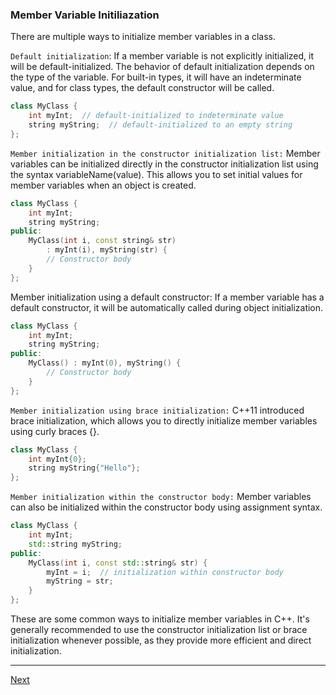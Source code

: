### Member Variable Initiliazation

There are multiple ways to initialize member variables in a class.

`Default initialization`: If a member variable is not explicitly initialized, it will be default-initialized. The behavior of default initialization depends on the type of the variable. For built-in types, it will have an indeterminate value, and for class types, the default constructor will be called.
```cpp
class MyClass {
    int myInt;  // default-initialized to indeterminate value
    string myString;  // default-initialized to an empty string
};
```

`Member initialization in the constructor initialization list:` Member variables can be initialized directly in the constructor initialization list using the syntax variableName(value). This allows you to set initial values for member variables when an object is created.
```cpp
class MyClass {
    int myInt;
    string myString;
public:
    MyClass(int i, const string& str)
        : myInt(i), myString(str) {
        // Constructor body
    }
};
```
Member initialization using a default constructor: If a member variable has a default constructor, it will be automatically called during object initialization.
```cpp
class MyClass {
    int myInt;
    string myString;
public:
    MyClass() : myInt(0), myString() {
        // Constructor body
    }
};
```

`Member initialization using brace initialization:` C++11 introduced brace initialization, which allows you to directly initialize member variables using curly braces {}.
```cpp
class MyClass {
    int myInt{0};
    string myString{"Hello"};
};
```

`Member initialization within the constructor body:` Member variables can also be initialized within the constructor body using assignment syntax.

```cpp
class MyClass {
    int myInt;
    std::string myString;
public:
    MyClass(int i, const std::string& str) {
        myInt = i;  // initialization within constructor body
        myString = str;
    }
};
```
These are some common ways to initialize member variables in C++. It's generally recommended to use the constructor initialization list or brace initialization whenever possible, as they provide more efficient and direct initialization.


---

[Next](https://github.com/Lavin-tom/cpp_programming/tree/master/Constructor/copy_constructor)